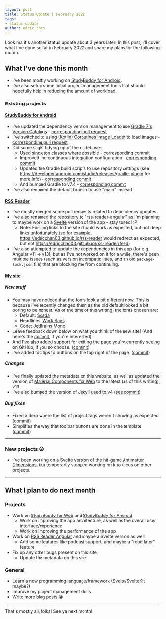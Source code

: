 ```yaml
---
layout: post
title: Status Update | February 2022
tags:
- status-update
author: edric_chan
---
```


Look ma it's another status update about 3 years later!
In this post, I'll cover what I've done so far in February 2022 and share my plans for the following month.

<!-- End of excerpt -->

## What I've done this month

* I've been mostly working on [StudyBuddy for Android](https://github.com/EdricChan03/StudyBuddy-android).
* I've also setup some initial project management tools that should hopefully help in reducing the amount of workload.

### Existing projects

#### [StudyBuddy for Android](https://github.com/EdricChan03/StudyBuddy-android)

* I've updated the dependency version management to use [Gradle 7's Version Catalogs](https://docs.gradle.org/current/userguide/platforms.html) - [corresponding pull request](https://github.com/EdricChan03/StudyBuddy-android/pull/349)
* I've switched to using [(Kotlin) Coroutines Image Loader](https://coil-kt.github.io/coil/) to load images - [corresponding pull request](https://github.com/EdricChan03/StudyBuddy-android/pull/351)
* Did some slight tidying up of the codebase:
  * Used singleton classes where possible - [corresponding commit](https://github.com/EdricChan03/StudyBuddy-android/commit/65693884958877758ee240af39f62fad0690154a)
  * Improved the continuous integration configuration - [corresponding commit](https://github.com/EdricChan03/StudyBuddy-android/commit/d203e76256dc8ac97bccd7ba210dc8fcad4dfa3a)
  * Updated the Gradle build scripts to use repository settings (see https://developer.android.com/studio/releases/gradle-plugin for more info) - [corresponding commit](https://github.com/EdricChan03/StudyBuddy-android/commit/ee7ccae79a20aaa35d209359f2a384103a75815f)
  * And bumped Gradle to v7.4 - [corresponding commit](https://github.com/EdricChan03/StudyBuddy-android/commit/12f7cf808b280a08324d5d3c0f88aefdc0a16ca0)
* I've also renamed the default branch to use "main" instead

#### [RSS Reader](https://github.com/EdricChan03/rss-reader-angular)

* I've mostly merged some pull requests related to dependency updates
* I've also renamed the repository to "rss-reader-angular" as I'm planning to maybe work on a [Svelte](https://svelte.dev/) version of the app - stay tuned! :P
  * Note: Existing links to the site should work as expected, but not deep links unfortunately (so for example, https://edricchan03.github.io/rss-reader would redirect as expected, but not https://edricchan03.github.io/rss-reader/feed)
* I've also attempted to update the dependencies in this app (for e.g. Angular v11 -> v13), but as I've not worked on it for a while, there's been multiple issues (such as version incompatibilities, and an old `package-lock.json` file) that are blocking me from continuing.

#### [My site](https://github.com/EdricChan03/edricchan03.github.io)

##### New stuff

* You may have noticed that the fonts look a bit different now. This is because I've recently changed them as the old default looked a bit boring to be honest. As of the time of this writing, the fonts chosen are:
  * Default: [Scada](https://fonts.google.com/specimen/Scada)
  * Headlines: [Work Sans](https://fonts.google.com/specimen/Work+Sans)
  * Code: [JetBrains Mono](https://fonts.google.com/specimen/JetBrains+Mono)
* Leave feedback down below on what you think of the new site! (And here's the [commit](https://github.com/EdricChan03/edricchan03.github.io/commit/2c1742d9e12bf20ce1b098c98966786e4bf7fd41), if you're interested)
* And I've also added support for editing the page you're currently seeing on GitHub, if you so choose. ([commit](https://github.com/EdricChan03/edricchan03.github.io/commit/4f65dc011060f70d66d1269b10ada92824f0e792))
* I've added tooltips to buttons on the top right of the page. ([commit](https://github.com/EdricChan03/edricchan03.github.io/commit/d2a597723f41afecb3dc6af0fe8cc85a3962b183))

##### Changes

* I've finally updated the metadata on this website, as well as updated the version of [Material Components for Web](https://material.io/components/web/) to the latest (as of this writing), v13.
* I've also bumped the version of Jekyll used to v4 ([see commit](https://github.com/EdricChan03/edricchan03.github.io/commit/cf4cabd4ca554176e36c14b5e8c34956f26f76fb))

##### Bug fixes

* Fixed a derp where the list of project tags weren't showing as expected ([commit](https://github.com/EdricChan03/edricchan03.github.io/commit/2d959d3dd535e21411be0235c22248e8a66a45f6))
* Simplifies the way that toolbar buttons are done in the template ([commit](https://github.com/EdricChan03/edricchan03.github.io/commit/98d18f47309a029f76b592a65cbe9b34585955ad))

---

### New projects 😜

* I've been working on a Svelte version of the hit-game [Antimatter Dimensions](https://ivark.github.io), but temporarily stopped working on it to focus on other projects.

---

## What I plan to do next month

### Projects

* Work on [StudyBuddy for Web](https://github.com/EdricChan03/StudyBuddy-web) and [StudyBuddy for Android](https://github.com/EdricChan03/StudyBuddy-android)
  * Work on improving the app architecture, as well as the overall user interface/experience
  * Work on improving the performance of the app
* Work on [RSS Reader Angular](https://github.com/EdricChan03/rss-reader-angular) and maybe a Svelte version as well
  * Add some features like podcast support, and maybe a "read later" feature
* Fix up any other bugs present on this site
  * Update the metadata on this site

### General

* Learn a new programming language/framework (Svelte/SvelteKit maybe?)
* Improve my project management skills
* Write more blog posts 😜

---

That's mostly all, folks! See ya next month!
